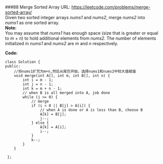 ###88 Merge Sorted Array
URL: https://leetcode.com/problems/merge-sorted-array/</br>
Given two sorted integer arrays _nums1_ and _nums2_, merge _nums2_ into _nums1_ as one sorted array.</br>
__Note:__</br>
You may assume that _nums1_ has enough space (size that is greater or equal to _m_ + _n_) to hold additional elements from _nums2_. The number of elements initialized in _nums1_ and _nums2_ are _m_ and _n_ respectively.

__Code:__

	class Solution {
	public:
		//将nums1扩充为m+n,然后从尾巴开始，选择nums1和nums2中较大值赋值
	    void merge(int A[], int m, int B[], int n) {
	        int i = m - 1;
	        int j = n - 1;
	        int k = m + n - 1;
	        // when B is all merged into A, job done
	        while (j >= 0) {
	            // merge
	            if (i < 0 || B[j] > A[i]) {
	                // when A is done or A is less than B, choose B
	                A[k] = B[j];
	                j--;
	            } else {
	                A[k] = A[i];
	                i--;
	            }
	            k--;
	        }         
	    }
	 
	 };